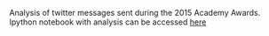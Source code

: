 Analysis of twitter messages sent during the 2015 Academy Awards. Ipython notebook with analysis can be accessed [here](http://nbviewer.ipython.org/github/wvanamstel/twitter_oscars/blob/master/twitter_ipy.ipynb)
